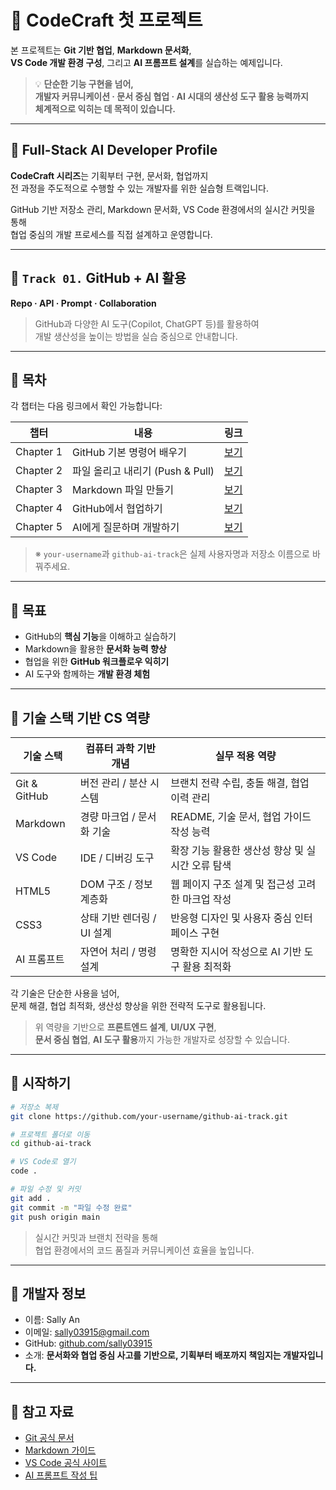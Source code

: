 # 🚀 CodeCraft 첫 프로젝트

본 프로젝트는 **Git 기반 협업**, **Markdown 문서화**,  
**VS Code 개발 환경 구성**, 그리고 **AI 프롬프트 설계**를 실습하는 예제입니다.

> 💡 **단순한 기능 구현을 넘어,  
> 개발자 커뮤니케이션 · 문서 중심 협업 · AI 시대의 생산성 도구 활용 능력까지  
> 체계적으로 익히는 데 목적이 있습니다.**

---

## 📌 Full-Stack AI Developer Profile

**CodeCraft 시리즈**는 기획부터 구현, 문서화, 협업까지  
전 과정을 주도적으로 수행할 수 있는 개발자를 위한 실습형 트랙입니다.

GitHub 기반 저장소 관리, Markdown 문서화, VS Code 환경에서의 실시간 커밋을 통해  
협업 중심의 개발 프로세스를 직접 설계하고 운영합니다.

---

## 📌 `Track 01.` GitHub + AI 활용  
**Repo · API · Prompt · Collaboration**

> GitHub과 다양한 AI 도구(Copilot, ChatGPT 등)를 활용하여  
> 개발 생산성을 높이는 방법을 실습 중심으로 안내합니다.

---

## 📌 목차  
각 챕터는 다음 링크에서 확인 가능합니다:

| 챕터 | 내용 | 링크 |
|------|------|------|
| Chapter 1 | GitHub 기본 명령어 배우기 | [보기](https://your-username.github.io/github-ai-track/docs/chapter1) |
| Chapter 2 | 파일 올리고 내리기 (Push & Pull) | [보기](https://your-username.github.io/github-ai-track/docs/chapter2) |
| Chapter 3 | Markdown 파일 만들기 | [보기](https://your-username.github.io/github-ai-track/docs/chapter3) |
| Chapter 4 | GitHub에서 협업하기 | [보기](https://your-username.github.io/github-ai-track/docs/chapter4) |
| Chapter 5 | AI에게 질문하며 개발하기 | [보기](https://your-username.github.io/github-ai-track/docs/chapter5) |

> ※ `your-username`과 `github-ai-track`은 실제 사용자명과 저장소 이름으로 바꿔주세요.

---

## 📌 목표  
- GitHub의 **핵심 기능**을 이해하고 실습하기  
- Markdown을 활용한 **문서화 능력 향상**  
- 협업을 위한 **GitHub 워크플로우 익히기**  
- AI 도구와 함께하는 **개발 환경 체험**

---

## 📌 기술 스택 기반 CS 역량

| 기술 스택     | 컴퓨터 과학 기반 개념       | 실무 적용 역량 |
|---------------|-----------------------------|----------------|
| Git & GitHub  | 버전 관리 / 분산 시스템     | 브랜치 전략 수립, 충돌 해결, 협업 이력 관리 |
| Markdown      | 경량 마크업 / 문서화 기술   | README, 기술 문서, 협업 가이드 작성 능력 |
| VS Code       | IDE / 디버깅 도구           | 확장 기능 활용한 생산성 향상 및 실시간 오류 탐색 |
| HTML5         | DOM 구조 / 정보 계층화      | 웹 페이지 구조 설계 및 접근성 고려한 마크업 작성 |
| CSS3          | 상태 기반 렌더링 / UI 설계  | 반응형 디자인 및 사용자 중심 인터페이스 구현 |
| AI 프롬프트   | 자연어 처리 / 명령 설계     | 명확한 지시어 작성으로 AI 기반 도구 활용 최적화 |

각 기술은 단순한 사용을 넘어,  
문제 해결, 협업 최적화, 생산성 향상을 위한 전략적 도구로 활용됩니다.

> 위 역량을 기반으로 **프론트엔드 설계**, **UI/UX 구현**,  
> **문서 중심 협업**, **AI 도구 활용**까지 가능한 개발자로 성장할 수 있습니다.

---

## 📌 시작하기

```bash
# 저장소 복제
git clone https://github.com/your-username/github-ai-track.git

# 프로젝트 폴더로 이동
cd github-ai-track

# VS Code로 열기
code .
```

```bash
# 파일 수정 및 커밋
git add .
git commit -m "파일 수정 완료"
git push origin main
```

> 실시간 커밋과 브랜치 전략을 통해  
> 협업 환경에서의 코드 품질과 커뮤니케이션 효율을 높입니다.

---

## 📌 개발자 정보

- 이름: Sally An  
- 이메일: sally03915@gmail.com  
- GitHub: [github.com/sally03915](https://github.com/sally03915)  
- 소개: **문서화와 협업 중심 사고를 기반으로, 기획부터 배포까지 책임지는 개발자입니다.**

---

## 📌 참고 자료

- [Git 공식 문서](https://git-scm.com/doc)  
- [Markdown 가이드](https://www.markdownguide.org/basic-syntax/)  
- [VS Code 공식 사이트](https://code.visualstudio.com/)  
- [AI 프롬프트 작성 팁](https://learn.microsoft.com/en-us/azure/ai-services/openai/how-to/prompt-engineering)
